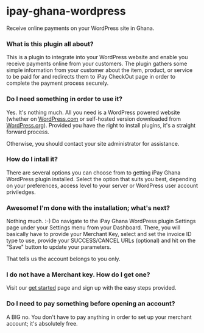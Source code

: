 # ipay-ghana-wordpress
Receive online payments on your WordPress site in Ghana.

### What is this plugin all about?
This is a plugin to integrate into your WordPress website and enable you receive payments online from your customers.
The plugin gathers some simple information from your customer about the item, product, or service to be paid for and redirects them to iPay CheckOut page in order to complete the payment process securely.

### Do I need something in order to use it?
Yes. It's nothing much. All you need is a WordPress powered website (whether on [WordPress.com](https://wordpress.com/) or self-hosted version downloaded from [WordPress.org](https://wordpress.org/download/)).
Provided you have the right to install plugins, it's a straight forward process. 

Otherwise, you should contact your site administrator for assistance.

### How do I intall it?
There are several options you can choose from to getting iPay Ghana WordPress plugin installed. Select the option that suits you best, depending on your preferences, access level to your server or WordPress user account priviledges.

### Awesome! I'm done with the installation; what's next?
Nothing much. :-) Do navigate to the iPay Ghana WordPress plugin Settings page under your Settings menu from your Dashboard. There, you will basically have to provide your Merchant Key, select and set the invoice ID type to use, provide your SUCCESS/CANCEL URLs (optional) and hit on the "Save" button to update your parameters.

That tells us the account belongs to you only.

### I do not have a Merchant key. How do I get one?
Visit our [get started](https://manage.ipaygh.com/xmanage/get-started/) page and sign up with the easy steps provided.

### Do I need to pay something before opening an account?
A BIG no. You don't have to pay anything in order to set up your merchant account; it's absolutely free.
